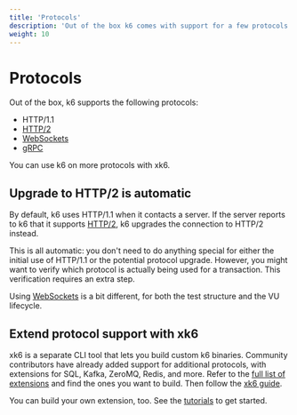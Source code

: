 ```yaml
---
title: 'Protocols'
description: 'Out of the box k6 comes with support for a few protocols: HTTP / WebSockets / gRPC / ...'
weight: 10
---
```


# Protocols

Out of the box, k6 supports the following protocols:

- HTTP/1.1
- [HTTP/2](https://grafana.com/docs/k6/<K6_VERSION>/using-k6/protocols/http-2)
- [WebSockets](https://grafana.com/docs/k6/<K6_VERSION>/using-k6/protocols/websockets)
- [gRPC](https://grafana.com/docs/k6/<K6_VERSION>/using-k6/protocols/grpc)

You can use k6 on more protocols with xk6.

## Upgrade to HTTP/2 is automatic

By default, k6 uses HTTP/1.1 when it contacts a server.
If the server reports to k6 that it supports [HTTP/2](https://grafana.com/docs/k6/<K6_VERSION>/using-k6/protocols/http-2), k6 upgrades the connection to HTTP/2 instead.

This is all automatic:
you don't need to do anything special for either the initial use of HTTP/1.1 or the potential protocol upgrade.
However, you might want to verify which protocol is actually being
used for a transaction.
This verification requires an extra step.

Using [WebSockets](https://grafana.com/docs/k6/<K6_VERSION>/using-k6/protocols/websockets) is a bit different, for both the test structure and the VU lifecycle.

## Extend protocol support with xk6

xk6 is a separate CLI tool that lets you build custom k6 binaries.
Community contributors have already added support for additional protocols,
with extensions for SQL, Kafka, ZeroMQ, Redis, and more.
Refer to the [full list of extensions](https://grafana.com/docs/k6/<K6_VERSION>/extensions/explore) and find the ones you want to build. Then follow the [xk6 guide](https://grafana.com/docs/k6/<K6_VERSION>/extensions/build-k6-binary-using-go).

You can build your own extension, too.
See the [tutorials](https://grafana.com/docs/k6/<K6_VERSION>/extensions/create) to get started.
